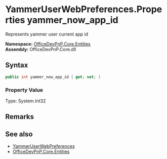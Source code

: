 # YammerUserWebPreferences.Properties yammer_now_app_id
 Represents yammer user current app id   

**Namespace:** [OfficeDevPnP.Core.Entities](OfficeDevPnP.Core.Entities.md)  
**Assembly:** OfficeDevPnP.Core.dll  
## Syntax
```C#
public int yammer_now_app_id { get; set; }
```

### Property Value
Type: System.Int32  

## Remarks
  
## See also
- [YammerUserWebPreferences](OfficeDevPnP.Core.Entities.YammerUserWebPreferences.md) 
- [OfficeDevPnP.Core.Entities](OfficeDevPnP.Core.Entities.md) 
